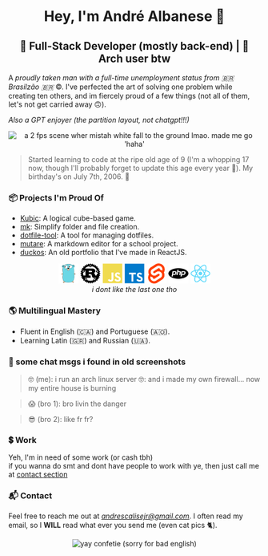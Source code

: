 
<h1 align="center">Hey, I'm André Albanese 👋</h1>
<h2 align="center">🚀 Full-Stack Developer (mostly back-end) | 🐧 Arch user btw</h2>

A *proudly taken man with a full-time unemployment status from 🇧🇷 Brasilzão 🇧🇷* ©. I've perfected the art of solving one problem while creating ten others, and im fiercely proud of a few things (not all of them, let's not get carried away 🙃).

*Also a GPT enjoyer (the partition layout, not chatgpt!!!)*

<div align="center">
	<img src="https://i.imgur.com/1gSB77J.gif" alt="a 2 fps scene wher mistah white fall to the ground lmao. made me go 'haha'" />
</div>

> Started learning to code at the ripe old age of 9 (I'm a whopping 17 now, though I'll probably forget to update this age every year 🎂). My birthday's on July 7th, 2006. 🎈

### 📦️ Projects I'm Proud Of

* [Kubic](https://github.com/devkcud/Kubic): A logical cube-based game.
* [mk](https://github.com/devkcud/mk): Simplify folder and file creation.
* [dotfile-tool](https://github.com/devkcud/dotfile-tool): A tool for managing dotfiles.
* [mutare](https://github.com/devkcud/mutare): A markdown editor for a school project.
* [duckos](https://github.com/devkcud/duckos): An old portfolio that I've made in ReactJS.

<div align="center">
	<img alt="go" height="40" width="40" src="https://raw.githubusercontent.com/devicons/devicon/master/icons/go/go-original.svg">
	<img alt="rust" height="40" width="40" src="https://raw.githubusercontent.com/devicons/devicon/master/icons/rust/rust-plain.svg">
	<img alt="js" height="40" width="40" src="https://raw.githubusercontent.com/devicons/devicon/master/icons/javascript/javascript-plain.svg">
	<img alt="ts" height="40" width="40" src="https://raw.githubusercontent.com/devicons/devicon/master/icons/typescript/typescript-plain.svg">
	<img alt="ts" height="40" width="40" src="https://raw.githubusercontent.com/devicons/devicon/master/icons/svelte/svelte-original.svg">
	<img alt="ts" height="40" width="40" src="https://raw.githubusercontent.com/devicons/devicon/master/icons/php/php-plain.svg">
	<img alt="ts" height="40" width="40" src="https://raw.githubusercontent.com/devicons/devicon/master/icons/react/react-original.svg"><br/>
<i>i dont like the last one tho</i>
</div>

### 🌎 Multilingual Mastery

* Fluent in English (🇨🇦) and Portuguese (🇦🇴).
* Learning Latin (🇬🇷) and Russian (🇺🇦).

### 🗿 some chat msgs i found in old screenshots

> 🤓 (me): i run an arch linux server
> 🤓: and i made my own firewall... now my entire house is burning

> 😱 (bro 1): bro livin the danger

> 😎 (bro 2): like fr fr?

### 💲 Work

Yeh, I'm in need of some work (or cash tbh)  
if you wanna do smt and dont have people to work with ye, then just call me at [contact section](#📬-contact)

### 📬 Contact

Feel free to reach me out at *[andrescalisejr@gmail.com](mailto:andrescalisejr@gmail.com)*. I often read my email, so I **WILL** read what ever you send me (even cat pics 🐈️).

<div align="center">
	<img src="https://i.imgur.com/7NbLOSy.gif" alt="yay confetie (sorry for bad english)" />
</div>
